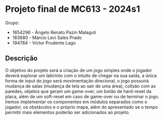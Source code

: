 # Projeto final de MC613 - 2024s1

Grupo:

- 1654296 - Ângelo Renato Pazin Malaguti
- 183680 - Márcio Levi Sales Prado
- 194784 - Victor Prudente Lago

## Descrição

O objetivo do projeto será a criação de um jogo simples onde o jogador deverá explorar um labirinto com o intuito de chegar na sua saída, a única forma de input do jogo será movimentação direcional, o jogo possuirá mudança de salas (mudança de tela ao sair de uma área), colisão com as paredes, objetos que geram um game-over, um botão de hard-reset da placa, além de um soft-reset em caso de game-over ou de terminar o jogo.
Iremos implementar os componentes em módulos separados como o jogador, os obstáculos e o próprio mapa, além do apresentado se o tempo permitir mais elementos poderão ser adicionados ao projeto.

